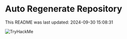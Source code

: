# Auto Regenerate Repository

This README was last updated: 2024-09-30 15:08:31

 ![TryHackMe](https://tryhackme.com/badge/533634)